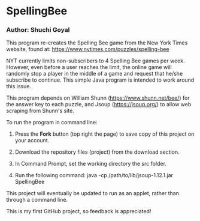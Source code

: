 # SpellingBee

### Author: Shuchi Goyal

This program re-creates the Spelling Bee game from the New York Times website, found at: https://www.nytimes.com/puzzles/spelling-bee

NYT currently limits non-subscribers to 4 Spelling Bee games per week. However, even before a user reaches the limit, the online game will randomly stop a player in the middle of a game and request that he/she subscribe to continue. This simple Java program is intended to work around this issue.

This program depends on William Shunn (https://www.shunn.net/bee/) for the answer key to each puzzle, and Jsoup (https://jsoup.org/) to allow web scraping from Shunn's site.

To run the program in command line:
1. Press the **Fork** button (top right the page) to save copy of this project on your account.

2. Download the repository files (project) from the download section.

3. In Command Prompt, set the working directory the src folder.

4. Run the following command:
   java -cp /path/to/lib/jsoup-1.12.1.jar SpellingBee
   
This project will eventually be updated to run as an applet, rather than through a command line.

This is my first GitHub project, so feedback is appreciated!


